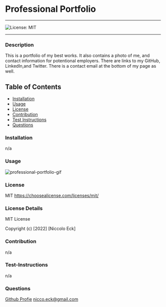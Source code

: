 
  # Professional Portfolio

  ----
  ![License: MIT](https://img.shields.io/badge/License-MIT-yellow.svg)

 ----

### Description
This is a portfolio of my best works. It also contains a photo of me, and contact information for potentional employers. There are links to my GitHub, LinkedIn,and Twitter.  There is a contact email at the bottom of my page as well.

## Table of Contents
- [Installation](#installation)
- [Usage](#usage)
- [License](#license)
- [Contribution](#contribution)
- [Test Instructions](#test-instructions)
- [Questions](#questions)



### Installation
n/a

### Usage

![professional-portfolio-gif](./src/images/professional-portfolio.gif)

### License
MIT
https://choosealicense.com/licenses/mit/

### License Details

MIT License

Copyright (c) [2022] [Niccolo Eck]


### Contribution
n/a

### Test-Instructions
n/a

### Questions
[Github Profie](https://github.com/Niccolosaurus)
nicco.eck@gmail.com

